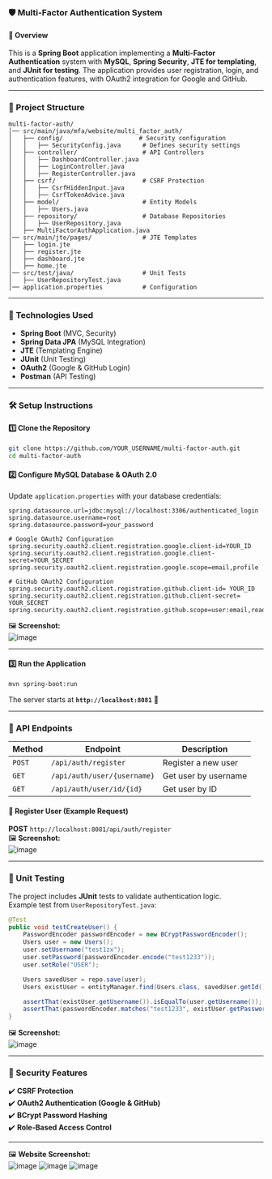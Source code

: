 ### 🛡️ Multi-Factor Authentication System  

#### 📌 Overview  
This is a **Spring Boot** application implementing a **Multi-Factor Authentication** system with **MySQL**, **Spring Security**, **JTE for templating**, and **JUnit for testing**. The application provides user registration, login, and authentication features, with OAuth2 integration for Google and GitHub.

---

### 📂 Project Structure  
```
multi-factor-auth/
│── src/main/java/mfa/website/multi_factor_auth/
│   ├── config/                     # Security configuration  
│   │   ├── SecurityConfig.java      # Defines security settings  
│   ├── controller/                  # API Controllers  
│   │   ├── DashboardController.java  
│   │   ├── LoginController.java  
│   │   ├── RegisterController.java  
│   ├── csrf/                        # CSRF Protection  
│   │   ├── CsrfHiddenInput.java  
│   │   ├── CsrfTokenAdvice.java  
│   ├── model/                       # Entity Models  
│   │   ├── Users.java  
│   ├── repository/                  # Database Repositories  
│   │   ├── UserRepository.java  
│   ├── MultiFactorAuthApplication.java  
│── src/main/jte/pages/              # JTE Templates  
│   ├── login.jte  
│   ├── register.jte  
│   ├── dashboard.jte  
│   ├── home.jte  
│── src/test/java/                   # Unit Tests  
│   ├── UserRepositoryTest.java  
│── application.properties           # Configuration  
```

---

### 🔧 Technologies Used  
- **Spring Boot** (MVC, Security)  
- **Spring Data JPA** (MySQL Integration)  
- **JTE** (Templating Engine)  
- **JUnit** (Unit Testing)  
- **OAuth2** (Google & GitHub Login)  
- **Postman** (API Testing)  

---

### 🛠️ Setup Instructions  

#### 1️⃣ Clone the Repository  
```bash
git clone https://github.com/YOUR_USERNAME/multi-factor-auth.git
cd multi-factor-auth
```

#### 2️⃣ Configure MySQL Database  & OAuth 2.0
Update `application.properties` with your database credentials:
```properties
spring.datasource.url=jdbc:mysql://localhost:3306/authenticated_login
spring.datasource.username=root
spring.datasource.password=your_password
```
```properties
# Google OAuth2 Configuration
spring.security.oauth2.client.registration.google.client-id=YOUR_ID
spring.security.oauth2.client.registration.google.client-secret=YOUR_SECRET
spring.security.oauth2.client.registration.google.scope=email,profile

# GitHub OAuth2 Configuration
spring.security.oauth2.client.registration.github.client-id= YOUR_ID
spring.security.oauth2.client.registration.github.client-secret= YOUR_SECRET
spring.security.oauth2.client.registration.github.scope=user:email,read:user
```

🖼 **Screenshot:**  
![image](https://github.com/user-attachments/assets/b348b310-504c-402a-8ec5-a1ee33454cb7)

---
#### 3️⃣ Run the Application  
```bash
mvn spring-boot:run
```
The server starts at **`http://localhost:8081`** 🚀  

---

### 🔑 API Endpoints  

| Method | Endpoint | Description |
|--------|---------|-------------|
| `POST` | `/api/auth/register` | Register a new user |
| `GET`  | `/api/auth/user/{username}` | Get user by username |
| `GET`  | `/api/auth/user/id/{id}` | Get user by ID |

#### 📝 Register User (Example Request)  
**POST** `http://localhost:8081/api/auth/register`  
🖼 **Screenshot:**  
![image](https://github.com/user-attachments/assets/bddb31de-dd50-4a68-9427-d6fa87114774)

---

### 🧪 Unit Testing  
The project includes **JUnit** tests to validate authentication logic.  
Example test from `UserRepositoryTest.java`:  
```java
@Test
public void testCreateUser() {
    PasswordEncoder passwordEncoder = new BCryptPasswordEncoder();
    Users user = new Users();
    user.setUsername("test1zx");
    user.setPassword(passwordEncoder.encode("test1233"));
    user.setRole("USER");

    Users savedUser = repo.save(user);
    Users existUser = entityManager.find(Users.class, savedUser.getId());

    assertThat(existUser.getUsername()).isEqualTo(user.getUsername());
    assertThat(passwordEncoder.matches("test1233", existUser.getPassword())).isTrue();
}
```
🖼 **Screenshot:**  
![image](https://github.com/user-attachments/assets/e65518fe-b566-49fc-902e-df76a44304c1)

---

### 🔐 Security Features  
✔️ **CSRF Protection**  
✔️ **OAuth2 Authentication (Google & GitHub)**  
✔️ **BCrypt Password Hashing**  
✔️ **Role-Based Access Control**  

---

🖼 **Website Screenshot:**  
![image](https://github.com/user-attachments/assets/0c4df158-940c-42f6-9943-9ac4762ff381)
![image](https://github.com/user-attachments/assets/fabc540a-d3c2-47d9-af7c-94b428939936)
![image](https://github.com/user-attachments/assets/ab83dace-6cd8-4ffd-9e31-b6df2ba9c086)

